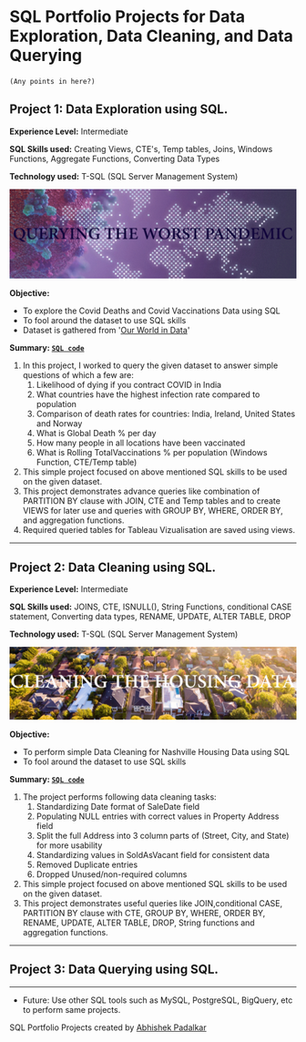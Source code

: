 # SQL Portfolio Projects for Data Exploration, Data Cleaning, and Data Querying

`(Any points in here?)`

## Project 1: Data Exploration using SQL.

**Experience Level:** Intermediate

**SQL Skills used:** Creating Views, CTE's, Temp tables, Joins, Windows Functions, Aggregate Functions, Converting Data Types

**Technology used:** T-SQL (SQL Server Management System)

![alt text](https://github.com/Padlu/SQL-Portfolio-Projects/blob/main/Images-/SQL-Pandemic-2.png "Data Exploration of COVID PANDEMIC")

**Objective:**
* To explore the Covid Deaths and Covid Vaccinations Data using SQL
* To fool around the dataset to use SQL skills
*  Dataset is gathered from '[Our World in Data](https://ourworldindata.org/covid-deaths)'


**Summary: [`SQL code`](https://github.com/Padlu/SQL-Portfolio-Projects/blob/main/Portfolio%201%20(Data%20Exploration)/SQL_based_Data_Exploration.sql)**
1. In this project, I worked to query the given dataset to answer simple questions of which a few are:
    1. Likelihood of dying if you contract COVID in India
    2. What countries have the highest infection rate compared to population
    3. Comparison of death rates for countries: India, Ireland, United States and Norway
    4. What is Global Death % per day
    5. How many people in all locations have been vaccinated
    6. What is Rolling TotalVaccinations % per population (Windows Function, CTE/Temp table)
2. This simple project focused on above mentioned SQL skills to be used on the given dataset.
3. This project demonstrates advance queries like combination of PARTITION BY clause with JOIN, CTE and Temp tables and to create VIEWS for later use and queries with GROUP BY, WHERE, ORDER BY, and aggregation functions.
4. Required queried tables for Tableau Vizualisation are saved using views.



---

## Project 2: Data Cleaning using SQL.

**Experience Level:** Intermediate

**SQL Skills used:** JOINS, CTE, ISNULL(), String Functions, conditional CASE statement, Converting data types, RENAME, UPDATE, ALTER TABLE, DROP

**Technology used:** T-SQL (SQL Server Management System)

![alt text](https://github.com/Padlu/SQL-Portfolio-Projects/blob/main/Images-/SQL-Nashville.jpg "Data Exploration of COVID PANDEMIC")

**Objective:**
* To perform simple Data Cleaning for Nashville Housing Data using SQL
* To fool around the dataset to use SQL skills


**Summary: [`SQL code`](https://github.com/Padlu/SQL-Portfolio-Projects/blob/main/Portfolio%202%20(Data%20Cleaning)/SQL_based_Data_Cleaning.sql)**
1. The project performs following data cleaning tasks:
    1. Standardizing Date format of SaleDate field
    2. Populating NULL entries with correct values in Property Address field
    3. Split the full Address into 3 column parts of (Street, City, and State) for more usability
    4. Standardizing values in SoldAsVacant field for consistent data
    5. Removed Duplicate entries
    6. Dropped Unused/non-required columns
3. This simple project focused on above mentioned SQL skills to be used on the given dataset.
4. This project demonstrates useful queries like JOIN,conditional CASE, PARTITION BY clause with CTE, GROUP BY, WHERE, ORDER BY, RENAME, UPDATE, ALTER TABLE, DROP, String functions and aggregation functions.



---

## Project 3: Data Querying using SQL.




---


* Future: Use other SQL tools such as MySQL, PostgreSQL, BigQuery, etc to perform same projects.


SQL Portfolio Projects created by [Abhishek Padalkar](https://github.com/Padlu)
